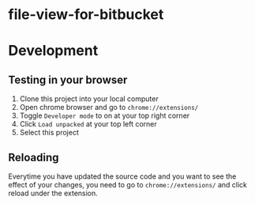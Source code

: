# file-view-for-bitbucket

# Development

## Testing in your browser

1. Clone this project into your local computer
2. Open chrome browser and go to `chrome://extensions/`
3. Toggle `Developer mode` to on at your top right corner
4. Click `Load unpacked` at your top left corner
5. Select this project

## Reloading

Everytime you have updated the source code and you want to see the effect of your changes, you need to go to `chrome://extensions/` and click reload under the extension.
